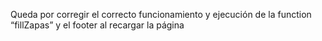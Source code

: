 Queda por corregir el correcto funcionamiento y ejecución de la function “fillZapas” y el footer al recargar la página
